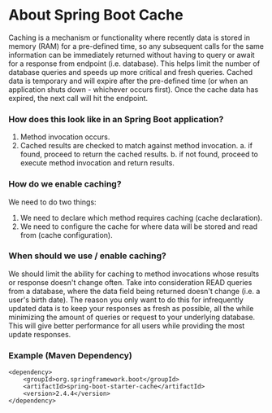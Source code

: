 # About Spring Boot Cache

Caching is a mechanism or functionality where recently data is stored in memory (RAM) for a pre-defined time, so any subsequent calls for the same information can be immediately returned without having to query or await for a response from endpoint (i.e. database). This helps limit the number of database queries and speeds up more critical and fresh queries. Cached data is temporary and will expire after the pre-defined time (or when an application shuts down - whichever occurs first). Once the cache data has expired, the next call will hit the endpoint. 

### How does this look like in an Spring Boot application?
1. Method invocation occurs. 
2. Cached results are checked to match against method invocation. 
   a. if found, proceed to return the cached results.
   b. if not found, proceed to execute method invocation and return results. 

### How do we enable caching?
We need to do two things:
1. We need to declare which method requires caching (cache declaration). 
2. We need to configure the cache for where data will be stored and read from (cache configuration). 

### When should we use / enable caching?
We should limit the ability for caching to method invocations whose results or response doesn't change often. Take into consideration READ queries from a database, where the data field being returned doesn't change (i.e. a user's birth date). The reason you only want to do this for infrequently updated data is to keep your responses as fresh as possible, all the while minimizing the amount of queries or request to your underlying database. This will give better performance for all users while providing the most update responses. 

### Example (Maven Dependency)
```xml:
<dependency>
    <groupId>org.springframework.boot</groupId>
    <artifactId>spring-boot-starter-cache</artifactId>
    <version>2.4.4</version>
</dependency>
```
